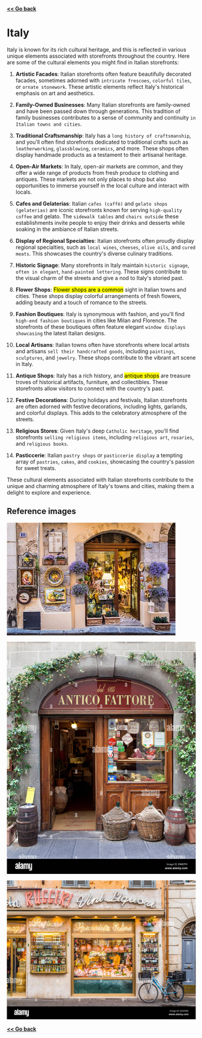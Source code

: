 [**<< Go back**](../../Task%20flow.md)
# Italy
Italy is known for its rich cultural heritage, and this is reflected in various unique elements associated with storefronts throughout the country. Here are some of the cultural elements you might find in Italian storefronts:

1. **Artistic Facades**: Italian storefronts often feature beautifully decorated facades, sometimes adorned with `intricate frescoes`, `colorful tiles`, or `ornate stonework`. These artistic elements reflect Italy's historical emphasis on art and aesthetics.

2. **Family-Owned Businesses**: Many Italian storefronts are family-owned and have been passed down through generations. This tradition of family businesses contributes to a sense of community and continuity `in Italian towns and cities`.

3. **Traditional Craftsmanship**: Italy has a `long history of craftsmanship`, and you'll often find storefronts dedicated to traditional crafts such as `leatherworking`, `glassblowing`, `ceramics`, and more. These shops often display handmade products as a testament to their artisanal heritage.

4. **Open-Air Markets**: In Italy, open-air markets are common, and they offer a wide range of products from fresh produce to clothing and antiques. These markets are not only places to shop but also opportunities to immerse yourself in the local culture and interact with locals.

5. **Cafes and Gelaterias**: Italian `cafes (caffè)` and `gelato shops (gelaterias)` are iconic storefronts known for serving `high-quality coffee` and gelato. The `sidewalk tables` and `chairs outside` these establishments invite people to enjoy their drinks and desserts while soaking in the ambiance of Italian streets.

6. **Display of Regional Specialties**: Italian storefronts often proudly display regional specialties, such as `local wines`, `cheeses`, `olive oils`, and `cured meats`. This showcases the country's diverse culinary traditions.

7. **Historic Signage**: Many storefronts in Italy maintain `historic signage`, `often in elegant`, `hand-painted lettering`. These signs contribute to the visual charm of the streets and give a nod to Italy's storied past.

8. **Flower Shops**: <mark>Flower shops are a common</mark> sight in Italian towns and cities. These shops display colorful arrangements of fresh flowers, adding beauty and a touch of romance to the streets.

9. **Fashion Boutiques**: Italy is synonymous with fashion, and you'll find `high-end fashion boutiques` in cities like Milan and Florence. The storefronts of these boutiques often feature elegant `window displays showcasing` the latest Italian designs.

10. **Local Artisans**: Italian towns often have storefronts where local artists and artisans `sell their handcrafted goods`, including `paintings`, `sculptures`, and `jewelry`. These shops contribute to the vibrant art scene in Italy.

11. **Antique Shops**: Italy has a rich history, and <mark>antique shops</mark> are treasure troves of historical artifacts, furniture, and collectibles. These storefronts allow visitors to connect with the country's past.

12. **Festive Decorations**: During holidays and festivals, Italian storefronts are often adorned with festive decorations, including lights, garlands, and colorful displays. This adds to the celebratory atmosphere of the streets.

13. **Religious Stores**: Given Italy's deep `Catholic heritage`, you'll find storefronts `selling religious items`, including `religious art`, `rosaries`, and `religious books`.

14. **Pasticcerie**: Italian `pastry shops` or `pasticcerie display` a tempting array of `pastries`, `cakes`, and `cookies`, showcasing the country's passion for sweet treats.

These cultural elements associated with Italian storefronts contribute to the unique and charming atmosphere of Italy's towns and cities, making them a delight to explore and experience.

## Reference images
![Alt text](700-08713438en_Masterfile.jpg)

![Alt text](italian-deli-shop-front-lucca-italy-EWG7P4.jpg)

![Alt text](traditional-grocery-storefront-at-campo-de-fiori-square-rome-lazio-italy-europe-MA2N8G.jpg)

[**<< Go back**](../../Task%20flow.md)